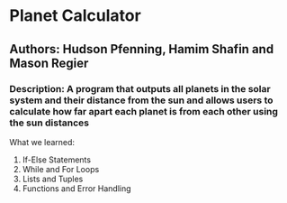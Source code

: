 # Planet Calculator
## Authors: Hudson Pfenning, Hamim Shafin and Mason Regier
### Description: A program that outputs all planets in the solar system and their distance from the sun and allows users to calculate how far apart each planet is from each other using the sun distances
What we learned:
1. If-Else Statements
2. While and For Loops
3. Lists and Tuples
4. Functions and Error Handling
